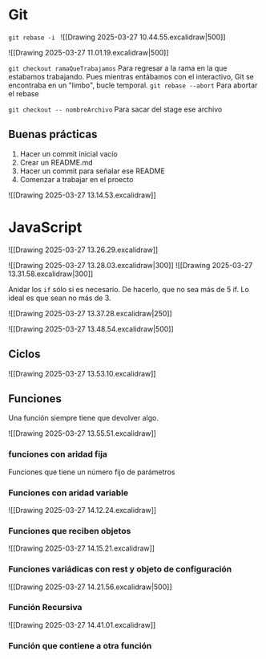 # Git

`git rebase -i `
![[Drawing 2025-03-27 10.44.55.excalidraw|500]]

![[Drawing 2025-03-27 11.01.19.excalidraw|500]]

`git checkout ramaQueTrabajamos` Para regresar a la rama en la que estabamos trabajando. Pues mientras entábamos con el interactivo, Git se encontraba en un "limbo", bucle temporal.
`git rebase --abort` Para abortar el rebase

`git checkout -- nombreArchivo` Para sacar del stage ese archivo 

## Buenas prácticas
1. Hacer un commit inicial vacío
2. Crear un README.md
3. Hacer un commit para señalar ese README
4. Comenzar a trabajar en el proecto

![[Drawing 2025-03-27 13.14.53.excalidraw]]

# JavaScript

![[Drawing 2025-03-27 13.26.29.excalidraw]]

![[Drawing 2025-03-27 13.28.03.excalidraw|300]]
![[Drawing 2025-03-27 13.31.58.excalidraw|300]]

Anidar los `if` sólo si es necesario. De hacerlo, que no sea más de 5 if. Lo ideal es que sean no más de 3.

![[Drawing 2025-03-27 13.37.28.excalidraw|250]]

![[Drawing 2025-03-27 13.48.54.excalidraw|500]]

## Ciclos

![[Drawing 2025-03-27 13.53.10.excalidraw]]

## Funciones

Una función siempre tiene que devolver algo.

![[Drawing 2025-03-27 13.55.51.excalidraw]]
### funciones con aridad fija
Funciones que tiene un número fijo de parámetros


### Funciones con aridad variable

![[Drawing 2025-03-27 14.12.24.excalidraw]]

### Funciones que reciben objetos

![[Drawing 2025-03-27 14.15.21.excalidraw]]

### Funciones variádicas con rest y objeto de configuración

![[Drawing 2025-03-27 14.21.56.excalidraw|500]]

### Función Recursiva

![[Drawing 2025-03-27 14.41.01.excalidraw]]

### Función que contiene a otra función


